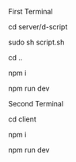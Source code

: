 First Terminal

cd server/d-script

sudo sh script.sh

cd ..

npm i

npm run dev


Second Terminal

cd client

npm i

npm run dev